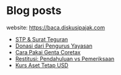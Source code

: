 # Blog posts

website: https://baca.diskusipajak.com

<!-- BLOG-POST-LIST:START -->
- [STP &amp; Surat Teguran](https://baca.diskusipajak.com/stp-surat-teguran/)
- [Donasi dari Pengurus Yayasan](https://baca.diskusipajak.com/donasi-dari-pengurus-yayasan/)
- [Cara Pakai Genta Coretax](https://baca.diskusipajak.com/cara-pakai-genta-coretax/)
- [Restitusi: Pendahuluan vs Pemeriksaan](https://baca.diskusipajak.com/pertanyaan-apakah-terdapat-perbedaan-proses-pemeriksaan-antara-pengembalian-pendahuluan-atas-spt-misalnya-bupot-unifikasi-salah-dengan-pengajuan-restitusi-lb-ppn-mohon-bantuannya-untuk-/)
- [Kurs Aset Tetap USD](https://baca.diskusipajak.com/kurs-aset-tetap-usd/)
<!-- BLOG-POST-LIST:END -->

<!--
**kelaspajak/kelaspajak** is a ✨ _special_ ✨ repository because its `README.md` (this file) appears on your GitHub profile.

Here are some ideas to get you started:

- 🔭 I’m currently working on ...
- 🌱 I’m currently learning ...
- 👯 I’m looking to collaborate on ...
- 🤔 I’m looking for help with ...
- 💬 Ask me about ...
- 📫 How to reach me: ...
- 😄 Pronouns: ...
- ⚡ Fun fact: ...
-->
